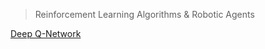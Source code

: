> Reinforcement Learning Algorithms & Robotic Agents

[Deep Q-Network](https://drive.google.com/open?id=1SXAkytWDIN1Yunsh_3HuxgPihTXmHM6D)
